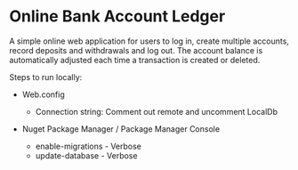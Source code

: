 # Online Bank Account Ledger

A simple online web application for users to log in, create multiple accounts, record deposits and withdrawals and log out.
The account balance is automatically adjusted each time a transaction is created or deleted. 

Steps to run locally:

  * Web.config
    * Connection string: Comment out remote and uncomment LocalDb
    
  * Nuget Package Manager / Package Manager Console
    * enable-migrations - Verbose
    * update-database - Verbose


